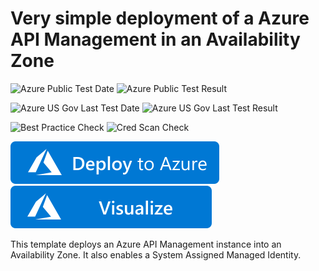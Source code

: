 # Very simple deployment of a Azure API Management in an Availability Zone

![Azure Public Test Date](https://azurequickstartsservice.blob.core.windows.net/badges/101-api-management-simple-zones/PublicLastTestDate.svg)
![Azure Public Test Result](https://azurequickstartsservice.blob.core.windows.net/badges/101-api-management-simple-zones/PublicDeployment.svg)

![Azure US Gov Last Test Date](https://azurequickstartsservice.blob.core.windows.net/badges/101-api-management-simple-zones/FairfaxLastTestDate.svg)
![Azure US Gov Last Test Result](https://azurequickstartsservice.blob.core.windows.net/badges/101-api-management-simple-zones/FairfaxDeployment.svg)

![Best Practice Check](https://azurequickstartsservice.blob.core.windows.net/badges/101-api-management-simple-zones/BestPracticeResult.svg)
![Cred Scan Check](https://azurequickstartsservice.blob.core.windows.net/badges/101-api-management-simple-zones/CredScanResult.svg)

[![Deploy To Azure](https://raw.githubusercontent.com/Azure/azure-quickstart-templates/master/1-CONTRIBUTION-GUIDE/images/deploytoazure.svg?sanitize=true)](https://portal.azure.com/#create/Microsoft.Template/uri/https%3A%2F%2Fraw.githubusercontent.com%2FAzure%2Fazure-quickstart-templates%2Fmaster%2F101-api-management-simple-zones%2Fazuredeploy.json)
[![Visualize](https://raw.githubusercontent.com/Azure/azure-quickstart-templates/master/1-CONTRIBUTION-GUIDE/images/visualizebutton.svg?sanitize=true)](http://armviz.io/#/?load=https%3A%2F%2Fraw.githubusercontent.com%2FAzure%2Fazure-quickstart-templates%2Fmaster%2F101-api-management-simple-zones%2Fazuredeploy.json) 

This template deploys an Azure API Management instance into an Availability Zone. It also enables a System Assigned Managed Identity.